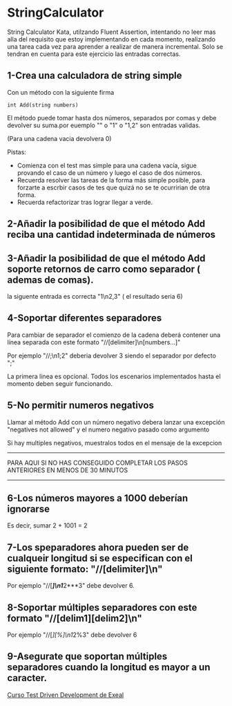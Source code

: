 # StringCalculator
String Calculator Kata, utilzando Fluent Assertion, intentando no leer mas alla del requisito que estoy implementando en cada momento, realizando una tarea cada vez para aprender a realizar de manera incremental. Solo se tendran en cuenta para este ejercicio las entradas correctas.

## 1-Crea una calculadora de string simple

Con un método con la siguiente firma

```
int Add(string numbers)
```

El método puede tomar hasta dos números, separados por comas y debe devolver su suma.por euemplo "" o "1" o "1,2" son entradas validas.

(Para una cadena vacia devolvera 0)

Pistas:

+ Comienza con el test mas simple para una cadena vacía, sigue provando el caso de un número y luego el caso de dos números.
+ Recuerda resolver las tareas de la forma más simple posible, para forzarte a escrbir casos de tes que quizá no se te ocurririan de otra forma.
+ Recuerda refactorizar tras lograr llegar a verde.

## 2-Añadir la posibilidad de que el método Add reciba una cantidad indeterminada de números

## 3-Añadir la posibilidad de que el método Add soporte retornos de carro como separador ( ademas de comas).

la siguente entrada es correcta "1\n2,3" ( el resultado seria 6)

## 4-Soportar diferentes separadores

Para cambiar de separador el comienzo de la cadena deberá contener una línea separada con este formato "//[delimiter]\n[numbers...]"

Por ejemplo "//;\n1;2" deberia devolver 3 siendo el separador por defecto ";"

La primera linea es opcional. Todos los escenarios implementados hasta el momento deben seguir funcionando.

## 5-No permitir numeros negativos

Llamar al método Add con un número negativo debera lanzar una excepción "negatives not allowed" y el numero negativo pasado como argumento 

Si hay multiples negativos, muestralos todos en el mensaje de la excepcion

----------------------------------------------------------------------------------------------------------------------------------------------------

PARA AQUI SI NO HAS CONSEGUIDO COMPLETAR LOS PASOS ANTERIORES EN MENOS DE 30 MINUTOS

----------------------------------------------------------------------------------------------------------------------------------------------------

## 6-Los números mayores a 1000 deberían ignorarse

Es decir, sumar 2 + 1001 = 2

## 7-Los speparadores ahora pueden ser de cualqueir longitud si se especifican con el siguiente formato: "//[delimiter]\n"

Por ejemplo "//[***]\n1***2***3" debe devolver 6.

## 8-Soportar múltiples separadores con este formato "//[delim1][delim2]\n"

Por ejemplo "//[*][%]\n1*2%3" debe devolver 6

## 9-Asegurate que soportan múltiples separadores cuando la longitud es mayor a un caracter.


[Curso Test Driven Development de Exeal ](https://academia.exeal.com/)

